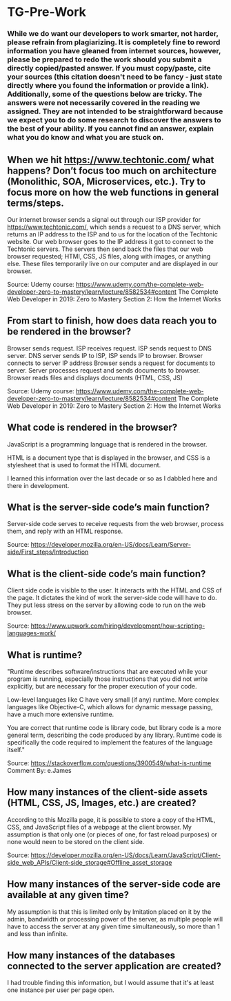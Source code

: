 # TG-Pre-Work

### While we do want our developers to work smarter, not harder, please refrain from plagiarizing.  It is completely fine to reword information you have gleaned from internet sources, however, please be prepared to redo the work should you submit a directly copied/pasted answer.  If you must copy/paste, cite your sources (this citation doesn't need to be fancy - just state directly where you found the information or provide a link).  Additionally, some of the questions below are tricky.  The answers were not necessarily covered in the reading we assigned.  They are not intended to be straightforward because we expect you to do some research to discover the answers to the best of your ability.  If you cannot find an answer, explain what you do know and what you are stuck on.  

## When we hit https://www.techtonic.com/ what happens? Don’t focus too much on architecture (Monolithic, SOA, Microservices, etc.). Try to focus more on how the web functions in general terms/steps.

Our internet browser sends a signal out through our ISP provider for https://www.techtonic.com/, which sends a request to a DNS server, which returns an IP address to the ISP and to us for the location of the Techtonic website. Our web browser goes to the IP address it got to connect to the Techtonic servers. The servers then send back the files that our web browser requested; HTMl, CSS, JS files, along with images, or anything else. These files temporarily live on our computer and are displayed in our browser.

Source:
Udemy course:
https://www.udemy.com/the-complete-web-developer-zero-to-mastery/learn/lecture/8582534#content
The Complete Web Developer in 2019: Zero to Mastery
Section 2: How the Internet Works

## From start to finish, how does data reach you to be rendered in the browser?

Browser sends request.
ISP receives request.
ISP sends request to DNS server.
DNS server sends IP to ISP,
ISP sends IP to browser.
Browser connects to server IP address
Browser sends a request for documents to server.
Server processes request and sends documents to browser.
Browser reads files and displays documents (HTML, CSS, JS)

Source:
Udemy course:
https://www.udemy.com/the-complete-web-developer-zero-to-mastery/learn/lecture/8582534#content
The Complete Web Developer in 2019: Zero to Mastery
Section 2: How the Internet Works

## What code is rendered in the browser?

JavaScript is a programming language that is rendered in the browser.

HTML is a document type that is displayed in the browser, and CSS is a stylesheet that is used to format the HTML document.

I learned this information over the last decade or so as I dabbled here and there in development.

## What is the server-side code’s main function?

Server-side code serves to receive requests from the web browser, process them, and reply with an HTML response.

Source:
https://developer.mozilla.org/en-US/docs/Learn/Server-side/First_steps/Introduction

## What is the client-side code’s main function?

Client side code is visible to the user. It interacts with the HTML and CSS of the page. It dictates the kind of work the server-side code will have to do. They put less stress on the server by allowing code to run on the web browser.

Source:
https://www.upwork.com/hiring/development/how-scripting-languages-work/

## What is runtime?

"Runtime describes software/instructions that are executed while your program is running, especially those instructions that you did not write explicitly, but are necessary for the proper execution of your code.

Low-level languages like C have very small (if any) runtime. More complex languages like Objective-C, which allows for dynamic message passing, have a much more extensive runtime.

You are correct that runtime code is library code, but library code is a more general term, describing the code produced by any library. Runtime code is specifically the code required to implement the features of the language itself."

Source:
https://stackoverflow.com/questions/3900549/what-is-runtime
Comment By: e.James

## How many instances of the client-side assets (HTML, CSS, JS, Images, etc.) are created?

According to this Mozilla page, it is possible to store a copy of the HTML, CSS, and JavaScript files of a webpage at the client browser. My assumption is that only one (or pieces of one, for fast reload purposes) or none would neen to be stored on the client side.

Source:
https://developer.mozilla.org/en-US/docs/Learn/JavaScript/Client-side_web_APIs/Client-side_storage#Offline_asset_storage

## How many instances of the server-side code are available at any given time?

My assumption is that this is limited only by lmitation placed on it by the admin, bandwidth or processing power of the server, as multiple people will have to access the server at any given time simultaneously, so more than 1 and less than infinite.

## How many instances of the databases connected to the server application are created?

I had trouble finding this information, but I would assume that it's at least one instance per user per page open.
